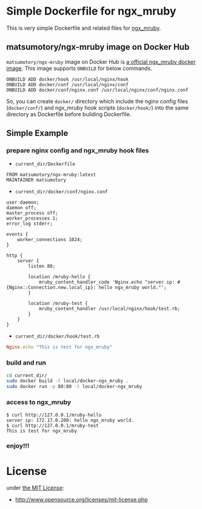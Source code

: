 # Simple Dockerfile for ngx_mruby

This is very simple Dockerfile and related files for [ngx_mruby](https://github.com/matsumoto-r/ngx_mruby).

## matsumotory/ngx-mruby image on Docker Hub
`matsumotory/ngx-mruby` image on Docker Hub is [a official ngx_mruby docker image](https://registry.hub.docker.com/u/matsumotory/ngx-mruby/). This image supports `ONBUILD` for below commands.

```
ONBUILD ADD docker/hook /usr/local/nginx/hook
ONBUILD ADD docker/conf /usr/local/nginx/conf
ONBUILD ADD docker/conf/nginx.conf /usr/local/nginx/conf/nginx.conf
```

So, you can create `docker/` directory which include the nginx config files (`docker/conf/`) and ngx_mruby hook scripts (`docker/hook/`) into the same directory as Dockerfile before building Dockerfile.

## Simple Example
### prepare nginx config and ngx_mruby hook files
- `current_dir/Dockerfile`
```
FROM matsumotory/ngx-mruby:latest
MAINTAINER matsumotory
```
- `current_dir/docker/conf/nginx.conf`
```nginx
user daemon;
daemon off;
master_process off;
worker_processes 1;
error_log stderr;

events {
    worker_connections 1024;
}

http {
    server {
        listen 80;

        location /mruby-hello {
            mruby_content_handler_code 'Nginx.echo "server ip: #{Nginx::Connection.new.local_ip}: hello ngx_mruby world."';
        }

        location /mruby-test {
            mruby_content_handler /usr/local/nginx/hook/test.rb;
        }
    }
}
```
- `current_dir/docker/hook/test.rb`
```ruby
Nginx.echo "This is test for ngx_mruby"
```
### build and run
```bash
cd current_dir/
sudo docker build -t local/docker-ngx_mruby .
sudo docker run -p 80:80 -t local/docker-ngx_mruby
```
### access to ngx_mruby
```
$ curl http://127.0.0.1/mruby-hello
server ip: 172.17.0.200: hello ngx_mruby world.
$ curl http://127.0.0.1/mruby-test
This is test for ngx_mruby
```

### enjoy!!!

# License
under [the MIT License](/MITL):

* http://www.opensource.org/licenses/mit-license.php

